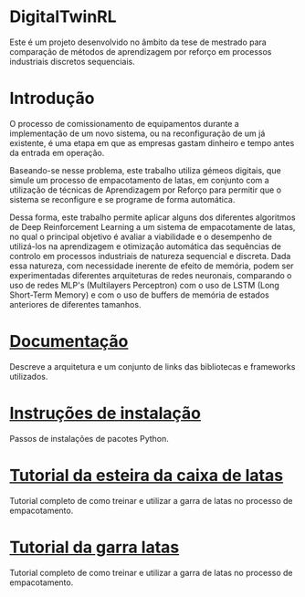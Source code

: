 



# DigitalTwinRL
 Este é um projeto desenvolvido no âmbito da tese de mestrado para comparação de métodos de aprendizagem por reforço em processos industriais discretos sequenciais.
<!--
 ["Comparação de Métodos de Aprendigem por Reforço em Processos Industriais Discretos Sequenciais"](Thesis/dissertation.pdf)
 <p align="left">
  <img src="Tutorials/Videos/Reference.gif" alt="gif" width="65%" />
 </p> 
-->
# Introdução
 O processo de comissionamento de equipamentos durante a implementação de um novo sistema, ou na reconfiguração de um já existente, é uma etapa em que as empresas gastam dinheiro e tempo antes da entrada em operação. 
 
 Baseando-se nesse problema, este trabalho utiliza gémeos digitais, que simule um processo de empacotamento de latas, em conjunto com a utilização de técnicas de Aprendizagem por Reforço para permitir que o sistema se reconfigure e se programe de forma automática. 

  Dessa forma, este trabalho permite aplicar alguns dos diferentes algoritmos de Deep Reinforcement Learning a um sistema de empacotamente de latas, no qual o principal objetivo é avaliar a viabilidade e o desempenho de utilizá-los na aprendizagem e otimização automática das sequências de controlo em processos industriais de natureza sequencial e discreta. Dada essa natureza, com necessidade inerente de efeito de memória, podem ser  experimentadas diferentes arquiteturas de redes neuronais, comparando o uso de redes MLP's (Multilayers Perceptron) com o uso de LSTM (Long Short-Term Memory) e com o uso de buffers de memória de estados anteriores de diferentes tamanhos. 
  
 # [Documentação](Tutorials/documentation_tutorial.md)
Descreve a arquitetura e um conjunto de links das bibliotecas e frameworks utilizados.

# [Instruções de instalação](Tutorials/quick_setup.md)
Passos de instalações de pacotes Python. 

# [Tutorial da esteira da caixa de latas](Tutorials/boxconveyor_tutorial.md)
Tutorial completo de como treinar e utilizar a garra de latas no processo de empacotamento.

# [Tutorial da garra latas](Tutorials/handling_tutorial.md)
Tutorial completo de como treinar e utilizar a garra de latas no processo de empacotamento.  






